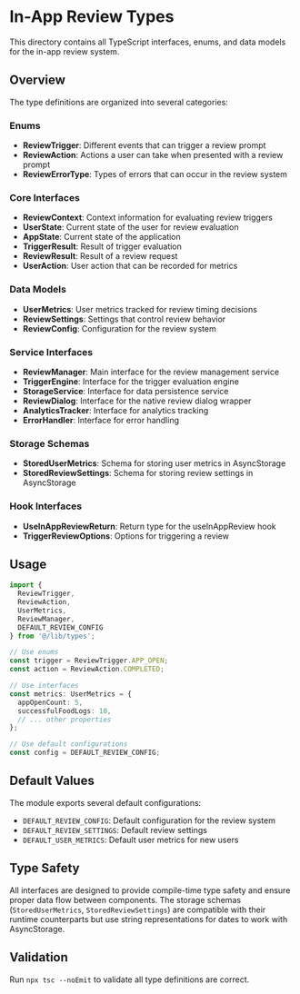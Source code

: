 # In-App Review Types

This directory contains all TypeScript interfaces, enums, and data models for the in-app review system.

## Overview

The type definitions are organized into several categories:

### Enums

- **ReviewTrigger**: Different events that can trigger a review prompt
- **ReviewAction**: Actions a user can take when presented with a review prompt
- **ReviewErrorType**: Types of errors that can occur in the review system

### Core Interfaces

- **ReviewContext**: Context information for evaluating review triggers
- **UserState**: Current state of the user for review evaluation
- **AppState**: Current state of the application
- **TriggerResult**: Result of trigger evaluation
- **ReviewResult**: Result of a review request
- **UserAction**: User action that can be recorded for metrics

### Data Models

- **UserMetrics**: User metrics tracked for review timing decisions
- **ReviewSettings**: Settings that control review behavior
- **ReviewConfig**: Configuration for the review system

### Service Interfaces

- **ReviewManager**: Main interface for the review management service
- **TriggerEngine**: Interface for the trigger evaluation engine
- **StorageService**: Interface for data persistence service
- **ReviewDialog**: Interface for the native review dialog wrapper
- **AnalyticsTracker**: Interface for analytics tracking
- **ErrorHandler**: Interface for error handling

### Storage Schemas

- **StoredUserMetrics**: Schema for storing user metrics in AsyncStorage
- **StoredReviewSettings**: Schema for storing review settings in AsyncStorage

### Hook Interfaces

- **UseInAppReviewReturn**: Return type for the useInAppReview hook
- **TriggerReviewOptions**: Options for triggering a review

## Usage

```typescript
import {
  ReviewTrigger,
  ReviewAction,
  UserMetrics,
  ReviewManager,
  DEFAULT_REVIEW_CONFIG
} from '@/lib/types';

// Use enums
const trigger = ReviewTrigger.APP_OPEN;
const action = ReviewAction.COMPLETED;

// Use interfaces
const metrics: UserMetrics = {
  appOpenCount: 5,
  successfulFoodLogs: 10,
  // ... other properties
};

// Use default configurations
const config = DEFAULT_REVIEW_CONFIG;
```

## Default Values

The module exports several default configurations:

- `DEFAULT_REVIEW_CONFIG`: Default configuration for the review system
- `DEFAULT_REVIEW_SETTINGS`: Default review settings
- `DEFAULT_USER_METRICS`: Default user metrics for new users

## Type Safety

All interfaces are designed to provide compile-time type safety and ensure proper data flow between components. The storage schemas (`StoredUserMetrics`, `StoredReviewSettings`) are compatible with their runtime counterparts but use string representations for dates to work with AsyncStorage.

## Validation

Run `npx tsc --noEmit` to validate all type definitions are correct.